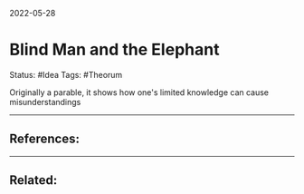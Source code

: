 2022-05-28
# Blind Man and the Elephant
Status: #Idea
Tags: #Theorum 

Originally a parable, it shows how one's limited knowledge can cause  misunderstandings





---
## References:

---
## Related:
